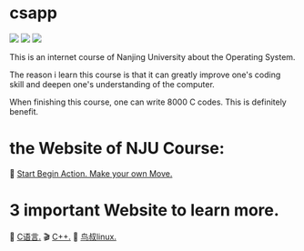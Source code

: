 # csapp

</p>
    <a href="LICENSE"><img src="https://img.shields.io/badge/license-Apache%202-4EB1BA.svg?style=flat-square"></a>
    <a href="https://gitter.im/biezhi/blade"><img src="https://badges.gitter.im/biezhi/blade.svg?style=flat-square"></a>
    <a href="https://www.codetriage.com/biezhi/blade"><img src="https://www.codetriage.com/biezhi/blade/badges/users.svg"></a>
</p>

This is an internet course of Nanjing University about the Operating System.

The reason i learn this course is that it can greatly improve one's coding skill and deepen one's understanding of the computer. 

When finishing this course, one can write 8000 C codes. This is definitely benefit.

# the Website of NJU Course:
📘 <a href="https://nju-ics.gitbooks.io/ics2017-programming-assignment/content/" target="_blank"> Start Begin Action. Make your own Move.</a> 

# 3 important Website to learn more.

🐾 <a href="http://docs.huihoo.com/c/linux-c-programming/" target="_blank"> C语言.</a> 
🎬 <a href="https://www.kancloud.cn/digest/clearning/149690" target="_blank"> C++.</a> 
🗾 <a href="http://linux.vbird.org/linux_basic/" target="_blank"> 鸟叔linux.</a> 

